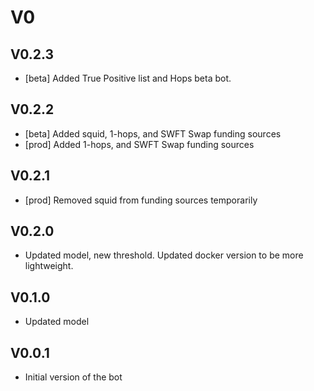 # V0

## V0.2.3

- [beta] Added True Positive list and Hops beta bot.

## V0.2.2

- [beta] Added squid, 1-hops, and SWFT Swap funding sources
- [prod] Added 1-hops, and SWFT Swap funding sources

## V0.2.1

- [prod] Removed squid from funding sources temporarily

## V0.2.0

- Updated model, new threshold. Updated docker version to be more lightweight.

## V0.1.0

- Updated model

## V0.0.1

- Initial version of the bot
